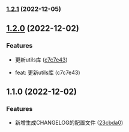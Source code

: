 

### [1.2.1](https://github.com/xfchenju/my-ui2/compare/1.2.0...1.2.1) (2022-12-05)

## [1.2.0](https://github.com/xfchenju/my-ui2/compare/1.1.0...1.2.0) (2022-12-02)


### Features

* 更新utils库 ([c7c7e43](https://github.com/xfchenju/my-ui2/commit/c7c7e4397437bdbf2ebf426b4f47a74c9e957411))

* feat: 更新utils库 (c7c7e43)

## 1.1.0 (2022-12-02)


### Features

* 新增生成CHANGELOG的配置文件 ([23cbda0](https://github.com/xfchenju/my-ui2/commit/23cbda06df96a43ace153731e6a1a021c21e41b6))